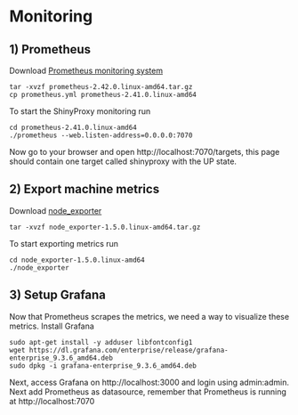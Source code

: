# Monitoring

## 1) Prometheus
Download [Prometheus monitoring system](https://prometheus.io/download/)
```
tar -xvzf prometheus-2.42.0.linux-amd64.tar.gz
cp prometheus.yml prometheus-2.41.0.linux-amd64
```
To start the ShinyProxy monitoring run
```
cd prometheus-2.41.0.linux-amd64
./prometheus --web.listen-address=0.0.0.0:7070
```
Now go to your browser and open http://localhost:7070/targets, this page should contain one target called shinyproxy with the UP state.

## 2) Export machine metrics
Download [node_exporter](https://prometheus.io/download/#:~:text=94f1fa4cd28f057c4f16dd0718acfe5bf0b5dc8185177142c6f345d8799b11b4-,node_exporter,-Exporter%20for%20machine)
```
tar -xvzf node_exporter-1.5.0.linux-amd64.tar.gz
```
To start exporting metrics run
```
cd node_exporter-1.5.0.linux-amd64
./node_exporter
```
## 3) Setup Grafana 
Now that Prometheus scrapes the metrics, we need a way to visualize these metrics.
Install Grafana
```
sudo apt-get install -y adduser libfontconfig1
wget https://dl.grafana.com/enterprise/release/grafana-enterprise_9.3.6_amd64.deb
sudo dpkg -i grafana-enterprise_9.3.6_amd64.deb
```
Next, access Grafana on http://localhost:3000 and login using admin:admin. Next add Prometheus as datasource, remember that Prometheus is running at http://localhost:7070
